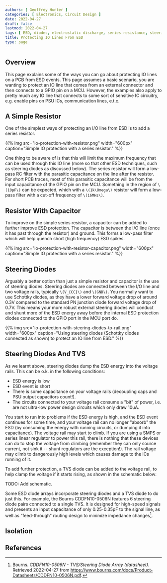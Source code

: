 ```yaml
---
authors: [ Geoffrey Hunter ]
categories: [ Electronics, Circuit Design ]
date: 2022-04-27
draft: false
lastmod: 2022-04-27
tags: [ ESD, diodes, electrostatic discharge, series resistance, steering diodes ]
title: Protecting IO Lines From ESD
type: page
---
```


## Overview

This page explains some of the ways you can go about protecting IO lines on a PCB from ESD events. This page assumes a basic scenario, you are wanting to protect an IO line that comes from an external connector and then connects to a GPIO pin on a MCU. However, the examples also apply to pretty much any IO line that connects to some sort of sensitive IC circuitry, e.g. enable pins on PSU ICs, communication lines, e.t.c.

## A Simple Resistor

One of the simplest ways of protecting an I/O line from ESD is to add a series resistor.

{{% img src="io-protection-with-resistor.png" width="600px" caption="Simple IO protection with a series resistor." %}}

One thing to be aware of is that this will limit the maximum frequency that can be used through this IO line (more so that other ESD techniques, such as steering diodes as discussed below). The series resistor will form a low-pass RC filter with the parasitic capacitance on the line after the resistor. For short PCB traces, most of this parasitic capacitance will be from the input capacitance of the GPIO pin on the MCU. Something in the region of `\(10pF\)` can be expected, which with a `\(1k\Omega\)` resistor will form a low-pass filter with a cut-off frequency of `\(16MHz\)`.

## Resistor With Capacitor

To improve on the simple series resistor, a capacitor can be added to further improve ESD protection. The capacitor is between the I/O line (once it has past through the resistor) and ground. This forms a low-pass filter which will help quench short (high frequency) ESD spikes.

{{% img src="io-protection-with-resistor-capacitor.png" width="600px" caption="Simple IO protection with a series resistor." %}}

## Steering Diodes

Arguably a better option than just a simple resistor and capacitor is the use of steering diodes. Steering diodes are connected between the I/O line and two voltage rails, typically `\(V_{CC}\)` and `\(GND\)`. You normally want to use Schottky diodes, as they have a lower forward voltage drop of around 0.3V compared to the standard PN junction diode forward voltage drop of 0.7V. This means your more robust external steering diodes will conduct and shunt more of the ESD energy away before the internal ESD protection diodes connected to the GPIO port in the MCU port do. 

{{% img src="io-protection-with-steering-diodes-to-rail.png" width="600px" caption="Using steering diodes (Schottky diodes connected as shown) to protect an IO line from ESD." %}}

## Steering Diodes And TVS

As we learnt above, steering diodes dump the ESD energy into the voltage rails. This can be o.k. in the following conditions:

* ESD energy is low
* ESD event is short
* There is some capacitance on your voltage rails (decoupling caps and PSU output capacitors count!).
* The circuits connected to your voltage rail consume a "bit" of power, i.e. are not ultra-low power design circuits which only draw 10uA. 

You start to run into problems if the ESD energy is high, and the ESD event continues for some time, and your voltage rail can no longer "absorb" the ESD (by consuming the energy with running circuits, or dumping it into capacitance). The voltage rail may start to climb. If you are using a SMPS or series linear regulator to power this rail, there is nothing that these devices can do to stop the voltage from climbing (remember they can only source current, not sink it -- shunt regulators are the exception!). The rail voltage may climb to dangerously high levels which causes damage to the ICs running of it.

To add further protection, a TVS diode can be added to the voltage rail, to help clamp the voltage if it starts rising, as shown in the schematic below:

TODO: Add schematic.

Some ESD diode arrays incorporate steering diodes and a TVS diode to do just this. For example, the Bourns CDDFN10-0506N features 6 steering diode pairs connected to a single TVS. It is designed for high-speed signals and presents an input capacitance of only 0.25-0.35pF to the signal line, as well as "feed-through" routing design to minimize impedance changes[^bib-bourns-cddfn10-0506n-ds].

## Isolation

## References

[^bib-bourns-cddfn10-0506n-ds]: Bourns. _CDDFN10-0506N - TVS/Steering Diode Array (datasheet)_. Retrieved 2022-04-27 from https://www.bourns.com/docs/Product-Datasheets/CDDFN10-0506N.pdf.